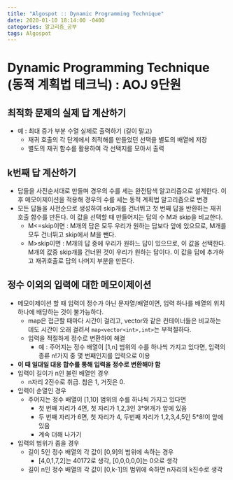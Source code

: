 ```yaml
---
title: "Algospot :: Dynamic Programming Technique"
date: 2020-01-10 18:14:00 -0400
categories: 알고리즘_공부 
tags: Algospot
---
```


# Dynamic Programming Technique (동적 계획법 테크닉) : AOJ 9단원  
## 최적화 문제의 실제 답 계산하기
- 예 : 최대 증가 부분 수열 실제로 출력하기 (길이 말고)
  - 재귀 호출의 각 단계에서 최적해를 만들었던 선택을 별도의 배열에 저장
  - 별도의 재귀 함수를 활용하여 각 선택지를 모아서 출력 
## k번째 답 계산하기
- 답들을 사전순서대로 만들며 경우의 수를 세는 완전탐색 알고리즘으로 설계한다. 이후 메모이제이션을 적용해 경우의 수를 세는 동적 계획법 알고리즘으로 변경
- 모든 답들을 사전순으로 생성하여 skip개를 건너뛰고 첫 번째 답을 반환하는 재귀 호출 함수를 만든다. 이 값을 선택할 때 만들어지는 답의 수 M과 skip을 비교한다.
  - M<=skip이면 : M개의 답은 모두 우리가 원하는 답보다 앞에 있으므로, M개를 모두 건너뛰고 skip에서 M을 뺀다.
  - M>skip이면 : M개의 답 중에 우리가 원하느 답이 있으므로, 이 값을 선택한다. M개의 값중 skip개를 건너뛴 것이 우리가 원하는 답이다. 이 값을 답에 추가하고 재귀호출로 답의 나머지 부분을 만든다.
## 정수 이외의 입력에 대한 메모이제이션
- 메모이제이션 할 때 입력이 정수가 아닌 문자열/배열이면, 입력 하나를 배열의 위치 하나에 배당하는 것이 불가능하다.
  - map은 접근할 때마다 시간이 걸리고, vector와 같은 컨테이너들은 비교하는 데도 시간이 오래 걸려서 `map<vector<int>,int>`는 부적절하다.
  - 입력을 적절하게 정수로 변환하여 해결
    - 예 : 주어지는 정수 배열이 [1,n] 범위의 수를 하나씩 가지고 있다면, 입력의 종류 n!가지 중 몇 번째인지를 입력으로 이용
- **이 때 일대일 대응 합수를 통해 입력을 정수로 변환해야 함**
- 입력이 길이가 n인 불린 배열인 경우
  - n자리 2진수로 취급. 참은 1, 거짓은 0.
- 입력이 순열인 경우
  - 주어지는 정수 배열이 [1,10] 범위의 수를 하나씩 가지고 있다면
    - 첫 번째 자리가 4면, 첫 자리가 1,2,3인 3*9!개가 앞에 있음
    - 두 번째 자리가 6면, 첫 자리가 4, 두번째 자리가 1,2,3,4,5인 5*8!이 앞에 있음
    - 계속 더해 나가기
- 입력의 범위가 좁을 경우
  - 길이 5인 정수 배열의 각 값이 [0,9]의 범위에 속하는 경우
    - [4,0,1,7,2]는 40172로 생각, [0,0,0,0,0]는 0으로 생각
  - 길이 n인 정수 배열의 각 값이 [0,k-1]의 범위에 속하면 n자리의 k진수로 생각